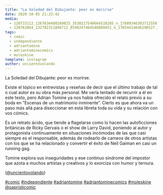 ```yaml
---
title: "La Soledad del Dibujante: peor es morirse"
date: 2020-10-05 21:23:42
media: 
  - 120733112_1267636480260025_3530217540664510285_n_17889346303712558.jpg
  - 120762864_132702311896712_8548247464546889451_n_17854414646296527.jpg
tags: 
  - comic
  - independiente
  - adriantomine
  - adriantominecomics
  - moleskine
template: instagram
author: uncientovolando
---
```


La Soledad del Dibujante: peor es morirse.

Existe el tópico en entrevistas y reseñas de decir que el último trabajo de tal o cual autor es su obra más personal. Me vería tentado de recurrir a él en este texto, pero Adrian Tomine ya nos había ofrecido el relato previo a su boda en “Escenas de un matrimonio inminente”. Cierto es que ahora va un paso más allá para diseccionar en esta libreta toda su vida y su relación con vos cómics.

Es un retrato ácido, que tiende a flagelarse como lo hacen las autoficciones británicas de Ricky Gervais o el show de Larry David, poniendo al autor y protagonista continuamente en situaciones incómodas de las que casi siempre es el responsable, además de rodearlo de cameos de otros artistas con los que se ha relacionado y convertir el éxito de Neil Gaiman en casi un running gag.

Tomine explora sus inseguridades y ese continuo síndrome del impostor que azota a muchos artistas y creativos y lo exorciza con humor y ternura.

([@uncientovolando](https://instagram.com/uncientovolando))

[#comic](/tags/comic) [#independiente](/tags/independiente) [#adriantomine](/tags/adriantomine) [#adriantominecomics](/tags/adriantominecomics) [#moleskine](/tags/moleskine) [@sapristicomic](https://instagram.com/sapristicomic)

